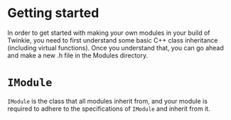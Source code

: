 # Getting started
In order to get started with making your own modules in your build of Twinkie, you need to first understand some basic C++ class inheritance (including virtual functions). Once you understand that, you can go ahead and make a new .h file in the Modules directory.

# `IModule`
`IModule` is the class that all modules inherit from, and your module is required to adhere to the specifications of `IModule` and inherit from it.
